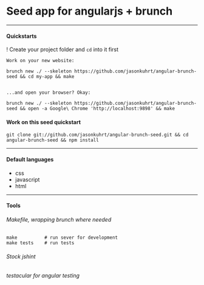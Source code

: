# Seed app for angularjs + brunch

--------------------------------

#### Quickstarts

  ! Create your project folder and `cd` into it first

    Work on your new website:

    brunch new ./ --skeleton https://github.com/jasonkuhrt/angular-brunch-seed && cd my-app && make


    ...and open your browser? Okay:

    brunch new ./ --skeleton https://github.com/jasonkuhrt/angular-brunch-seed && open -a Google\ Chrome 'http://localhost:9898' && make

#### Work on this seed quickstart

    git clone git://github.com/jasonkuhrt/angular-brunch-seed.git && cd angular-brunch-seed && npm install



--------------------------------



#### Default languages
- css
- javascript
- html



--------------------------------



#### Tools

###### Makefile, wrapping brunch where needed

    make          # run sever for development
    make tests    # run tests

###### Stock jshint

###### testacular for angular testing
